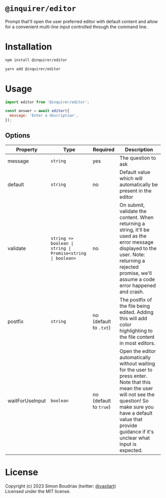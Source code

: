 # `@inquirer/editor`

Prompt that'll open the user preferred editor with default content and allow for a convenient multi-line input controlled through the command line.

# Installation

```sh
npm install @inquirer/editor

yarn add @inquirer/editor
```

# Usage

```js
import editor from '@inquirer/editor';

const answer = await editor({
  message: 'Enter a description',
});
```

## Options

| Property        | Type                                                        | Required               | Description                                                                                                                                                                                                                            |
| --------------- | ----------------------------------------------------------- | ---------------------- | -------------------------------------------------------------------------------------------------------------------------------------------------------------------------------------------------------------------------------------- |
| message         | `string`                                                    | yes                    | The question to ask                                                                                                                                                                                                                    |
| default         | `string`                                                    | no                     | Default value which will automatically be present in the editor                                                                                                                                                                        |
| validate        | `string => boolean \| string \| Promise<string \| boolean>` | no                     | On submit, validate the content. When returning a string, it'll be used as the error message displayed to the user. Note: returning a rejected promise, we'll assume a code error happened and crash.                                  |
| postfix         | `string`                                                    | no (default to `.txt`) | The postfix of the file being edited. Adding this will add color highlighting to the file content in most editors.                                                                                                                     |
| waitForUseInput | `boolean`                                                   | no (default to `true`) | Open the editor automatically without waiting for the user to press enter. Note that this mean the user will not see the question! So make sure you have a default value that provide guidance if it's unclear what input is expected. |

# License

Copyright (c) 2023 Simon Boudrias (twitter: [@vaxilart](https://twitter.com/Vaxilart))<br/>
Licensed under the MIT license.
